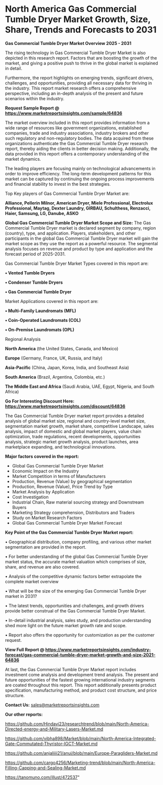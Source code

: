 # North America Gas Commercial Tumble Dryer Market Growth, Size, Share, Trends and Forecasts to 2031

<Strong> Gas Commercial Tumble Dryer Market Overview 2025 - 2031</strong>

The rising technology in Gas Commercial Tumble Dryer Market is also depicted in this research report. Factors that are boosting the growth of the market, and giving a positive push to thrive in the global market is explained in detail.

Furthermore, the report highlights on emerging trends, significant drivers, challenges, and opportunities, providing all necessary data for thriving in the industry. This report market research offers a comprehensive perspective, including an in-depth analysis of the present and future scenarios within the industry.

<strong>Request Sample Report @ <a href=https://www.marketreportsinsights.com/sample/64836>https://www.marketreportsinsights.com/sample/64836</a></strong>

The market overview included in this report provides information from a wide range of resources like government organizations, established companies, trade and industry associations, industry brokers and other such regulatory and non-regulatory bodies. The data acquired from these organizations authenticate the Gas Commercial Tumble Dryer research report, thereby aiding the clients in better decision making. Additionally, the data provided in this report offers a contemporary understanding of the market dynamics.

The leading players are focusing mainly on technological advancements in order to improve efficiency. The long-term development patterns for this market can be captured by continuing the ongoing process improvements and financial stability to invest in the best strategies.

Top Key players of Gas Commercial Tumble Dryer Market are:

<strong>Alliance, Pellerin Milnor, American Dryer, Miele Professional, Electrolux Professional, Maytag, Dexter Laundry, GIRBAU, Schulthess, Renzacci, Haier, Samsung, LG, Danube, ASKO</strong>

<strong><b>Global Gas Commercial Tumble Dryer Market Scope and Size:</b></strong>
The Gas Commercial Tumble Dryer market is declared segment by company, region (country), type, and application. Players, stakeholders, and other participants in the global Gas Commercial Tumble Dryer market will gain the market scope as they use the report as a powerful resource. The segmental analysis focuses on revenue and product by type and application and the forecast period of 2025-2031.

Gas Commercial Tumble Dryer Market Types covered in this report are:

<strong>• Vented Tumble Dryers

• Condenser Tumble Dryers

• Gas Commercial Tumble Dryer</strong>

Market Applications covered in this report are:

<strong>• Multi-Family Laundromats (MFL)

• Coin-Operated Laundromats (COL)

• On-Premise Laundromats (OPL)</strong> 

Regional Analysis

<strong>North America</strong> (the United States, Canada, and Mexico)

<strong>Europe</strong> (Germany, France, UK, Russia, and Italy)

<strong>Asia-Pacific</strong> (China, Japan, Korea, India, and Southeast Asia)

<strong>South America</strong> (Brazil, Argentina, Colombia, etc.)

<strong>The Middle East and Africa</strong> (Saudi Arabia, UAE, Egypt, Nigeria, and South Africa)

<strong>Go For Interesting Discount Here: <a href=https://www.marketreportsinsights.com/discount/64836>https://www.marketreportsinsights.com/discount/64836</a></strong>

The Gas Commercial Tumble Dryer market report provides a detailed analysis of global market size, regional and country-level market size, segmentation market growth, market share, competitive Landscape, sales analysis, impact of domestic and global market players, value chain optimization, trade regulations, recent developments, opportunities analysis, strategic market growth analysis, product launches, area marketplace expanding, and technological innovations.

<strong><b>Major factors covered in the report:</b></strong>
<ul>
  <li>Global Gas Commercial Tumble Dryer Market </li>
  <li>Economic Impact on the Industry</li>
  <li>Market Competition in terms of Manufacturers</li>
  <li>Production, Revenue (Value) by geographical segmentation</li>
  <li>Production, Revenue (Value), Price Trend by Type</li>
  <li>Market Analysis by Application</li>
  <li>Cost Investigation</li>
  <li>Industrial Chain, Raw material sourcing strategy and Downstream Buyers</li>
  <li>Marketing Strategy comprehension, Distributors and Traders</li>
  <li>Study on Market Research Factors</li>
  <li>Global Gas Commercial Tumble Dryer Market Forecast</li>
</ul>

<strong><b>Key Point of the Gas Commercial Tumble Dryer Market report:</b></strong>

• Geographical distribution, company profiling, and various other market segmentation are provided in the report.

• For better understanding of the global Gas Commercial Tumble Dryer market status, the accurate market valuation which comprises of size, share, and revenue are also covered.

• Analysis of the competitive dynamic factors better extrapolate the complete market overview

• What will be the size of the emerging Gas Commercial Tumble Dryer market in 2031?

• The latest trends, opportunities and challenges, and growth drivers provide better construal of the Gas Commercial Tumble Dryer Market.

• In-detail industrial analysis, sales study, and production understanding shed more light on the future market growth rate and scope.

• Report also offers the opportunity for customization as per the customer request.

<strong><b>View Full Report @ <a href=https://www.marketreportsinsights.com/industry-forecast/gas-commercial-tumble-dryer-market-growth-and-size-2021-64836>https://www.marketreportsinsights.com/industry-forecast/gas-commercial-tumble-dryer-market-growth-and-size-2021-64836</a></b></strong>


At last, the Gas Commercial Tumble Dryer Market report includes investment come analysis and development trend analysis. The present and future opportunities of the fastest growing international industry segments are coated throughout this report. This report additionally presents product specification, manufacturing method, and product cost structure, and price structure.

<strong>Contact Us:</strong>
sales@marketreportsinsights.com

<strong>Our other reports:</strong>

<a href=https://github.com/Hindavi23/researchtrend/blob/main/North-America-Directed-energy-and-Military-Lasers-Market.md>https://github.com/Hindavi23/researchtrend/blob/main/North-America-Directed-energy-and-Military-Lasers-Market.md</a>

<a href=https://github.com/vibha898/Market/blob/main/North-America-Integrated-Gate-Commutated-Thyristor-IGCT-Market.md>https://github.com/vibha898/Market/blob/main/North-America-Integrated-Gate-Commutated-Thyristor-IGCT-Market.md</a>

<a href=https://github.com/anjaliiii21/anui/blob/main/Europe-Paragliders-Market.md>https://github.com/anjaliiii21/anui/blob/main/Europe-Paragliders-Market.md</a>

<a href=https://github.com/cargo4256/Marketing-trend/blob/main/North-America-Filling-Capping-and-Sealing-Market.md>https://github.com/cargo4256/Marketing-trend/blob/main/North-America-Filling-Capping-and-Sealing-Market.md</a>

<a href=https://tanomuno.com/illust/472537>https://tanomuno.com/illust/472537</a>"
